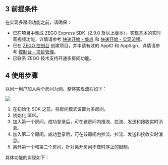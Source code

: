 ## 3 前提条件

在实现多房间功能之前，请确保：
- 已在项目中集成 ZEGO Express SDK（2.9.0 及以上版本），实现基本的实时音视频功能，详情请参考 [快速开始 - 集成](!Integration/SDK_Integration) 和 [快速开始 - 实现流程](!Integration/Solution_Implementation)。
- 已在 [ZEGO 控制台](https://console.zego.im) 创建项目，并申请有效的 AppID 和 AppSign，详情请参考 [控制台 - 项目管理](#1265)。
- 已联系 ZEGO 技术支持开通多房间功能。


## 4 使用步骤

以同一用户加入两个房间为例，整体实现流程如下：

![](https://storage.zego.im/sdk-doc/Pics/Common/MultiRoom/MultiRoom.png)

1. 在初始化 SDK 之前，将房间模式设置为多房间。
2. 初始化 SDK。
3. 加入第一个房间，成功登录后，可在该房间内推流、拉流、发送和接收实时消息。
4. 加入第二个房间，成功登录后，可在该房间内推流、拉流、发送和接收实时消息。
5. 离开第一个和第二个房间，针对离开房间不做时序上的限制。

具体功能的实现如下：
